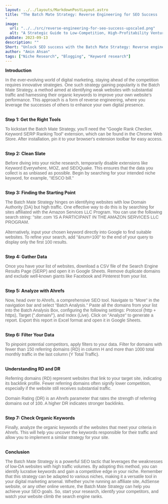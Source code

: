 ```yaml
---
layout: ../../layouts/MarkdownPostLayout.astro
title: "The Batch Mate Strategy: Reverse Engineering for SEO Success
"
image:
  url: "../../src/reverse-engineering-for-seo-success-upscaled.png"
  alt: "A Strategic Guide to Low-Competition, High-Profitability Ventures"
pubDate: 2023-09-13
description: ""
Short: "Unlock SEO success with the Batch Mate Strategy: Reverse engineering weak websites for powerful keywords and competitive edge."
author: "Amin Ahsan"
tags: ["Niche Research", "Blogging", "Keyword research"]
---
```


**Introduction**

<span class="opacity-article">
In the ever-evolving world of digital marketing, staying ahead of the competition requires innovative strategies. One such strategy gaining popularity is the Batch Mate Strategy, a method aimed at identifying weak websites with substantial traffic and harnessing their organic keywords to improve your own website's performance. This approach is a form of reverse engineering, where you leverage the successes of others to enhance your own digital presence.<br><br>

</span>

**Step 1: Get the Right Tools**

<span class="opacity-article">
To kickstart the Batch Mate Strategy, you'll need the "Google Rank Checker, Keyword SERP Ranking Tool" extension, which can be found in the Chrome Web Store. After installation, pin it to your browser's extension toolbar for easy access.<br><br>

</span>

**Step 2: Clean Slate**

<span class="opacity-article">
    Before diving into your niche research, temporarily disable extensions like Keyword Everywhere, MOZ, and SEOQuake. This ensures that the data you collect is as unbiased as possible. Begin by searching for your intended niche keyword, for example, "IESCO bill."<br><br>
</span>

**Step 3: Finding the Starting Point**

<span class="opacity-article">
The Batch Mate Strategy hinges on identifying websites with low Domain Authority (DA) but high traffic. One effective way to do this is by searching for sites affiliated with the Amazon Services LLC Program. You can use the following search string: "site:.com 'IS A PARTICIPANT IN THE AMAZON SERVICES LLC PROGRAM.
<br><br>
Alternatively, input your chosen keyword directly into Google to find suitable websites. To refine your search, add "&num=100" to the end of your query to display only the first 100 results.<br><br>

</span>

**Step 4: Gather Data**

<span class="opacity-article">
Once you have your list of websites, download a CSV file of the Search Engine Results Page (SERP) and open it in Google Sheets. Remove duplicate domains and exclude well-known giants like Facebook and Pinterest from your list.<br><br>
</span>

**Step 5: Analyze with Ahrefs**

<span class="opacity-article">
Now, head over to Ahrefs, a comprehensive SEO tool. Navigate to "More" in the navigation bar and select "Batch Analysis." Paste all the domains from your list into the Batch Analysis Box, configuring the following settings: Protocol (http + https), Target (".domain/"), and Index (Live).
Click on "Analyze" to generate a report. Export this report in Excel format and open it in Google Sheets.<br><br>
</span>

**Step 6: Filter Your Data**

<span class="opacity-article">
To pinpoint potential competitors, apply filters to your data. Filter for domains with fewer than 150 referring domains (RD) in column H and more than 1000 total monthly traffic in the last column (Y Total Traffic).<br><br>
</span>

**Understanding RD and DR**

<span class="opacity-article">
Referring domains (RD) represent websites that link to your target site, indicating its backlink profile. Fewer referring domains often signify lower competition, especially if the website still receives substantial traffic.<br><br>
</span>

<span class="opacity-article">
Domain Rating (DR) is an Ahrefs parameter that rates the strength of referring domains out of 100. A higher DR indicates stronger backlinks.<br><br>
</span>

**Step 7: Check Organic Keywords**

<span class="opacity-article">
Finally, analyze the organic keywords of the websites that meet your criteria in Ahrefs. This will help you uncover the keywords responsible for their traffic and allow you to implement a similar strategy for your site.
<br><br>
</span>

**Conclusion**

<span class="opacity-article">
The Batch Mate Strategy is a powerful SEO tactic that leverages the weaknesses of low-DA websites with high traffic volumes. By adopting this method, you can identify lucrative keywords and gain a competitive edge in your niche. Remember that this strategy can be adapted to various niches, making it a versatile tool in your digital marketing arsenal. Whether you're running an affiliate site, AdSense website, or any other online venture, the Batch Mate Strategy can help you achieve your SEO goals. So, start your research, identify your competitors, and watch your website climb the search engine ranks.
<br><br>
</span>

<style>

#bold{
font-weight: bold;
opacity: 1;
}

    .opacity-article{
    font-family: 'MerriWeather', sans-serif;
    text-align: justify;
    opacity:66%;

}

.italic{
font-style: italic;
}
</style>
